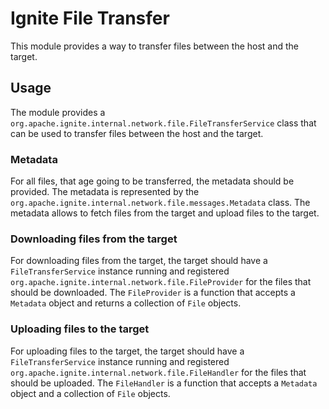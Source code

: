 # Ignite File Transfer

This module provides a way to transfer files between the host and the target.

## Usage

The module provides a `org.apache.ignite.internal.network.file.FileTransferService` class that can be used to transfer files between the
host and the target.

### Metadata 
For all files, that age going to be transferred, the metadata should be provided.
The metadata is represented by the `org.apache.ignite.internal.network.file.messages.Metadata` class. 
The metadata allows to fetch files from the target and upload files to the target.

### Downloading files from the target
For downloading files from the target, the target should have a `FileTransferService` instance running 
and registered `org.apache.ignite.internal.network.file.FileProvider` for the files that should be downloaded.
The `FileProvider` is a function that accepts a `Metadata` object and returns a collection of `File` objects.

### Uploading files to the target
For uploading files to the target, the target should have a `FileTransferService` instance running
and registered `org.apache.ignite.internal.network.file.FileHandler` for the files that should be uploaded.
The `FileHandler` is a function that accepts a `Metadata` object and a collection of `File` objects.
